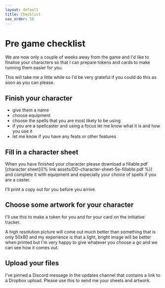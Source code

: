 ```yaml
---
layout: default
title: Checklist
nav_order: 50
---
```


# Pre game checklist

We are now only a couple of weeks away from the game and I'd like to finalise your characters so that I can prepare tokens and cards to make running them easier for you.

This will take me a little while so I'd be very grateful if you could do this as soon as you can please.


## Finish your character
- give them a name
- choose equipment
- choose the spells that you are most likely to be using
- if you are a spellcaster and using a focus let me know what it is and how you use it
- let me know if you have any feats or other features

## Fill in a character sheet

When you have finished your character please download a fillable pdf [character sheet]({% link assets/DD-character-sheet-5e-fillable.pdf %}) and complete it with equipment and especially your choice of spells if you are a caster.

I'll print a copy out for you before you arrive.

## Choose some artwork for your character

I'll use this to make a token for you and for your card on the initiative tracker.

A high resolution picture will come out much better than something that is only 50x80 and my experience is that a light, bright image will be better when printed but I'm very happy to give whatever you choose a go and we can see how it comes out.

## Upload your files

I've pinned a Discord message in the updates channel that contains a link to a Dropbox upload.  Please use this to send me your sheets and artwork.

